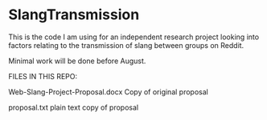 # SlangTransmission
This is the code I am using for an independent research project looking into factors relating to the transmission of slang between groups on Reddit.

Minimal work will be done before August.

FILES IN THIS REPO:

Web-Slang-Project-Proposal.docx
	Copy of original proposal

proposal.txt
	plain text copy of proposal

